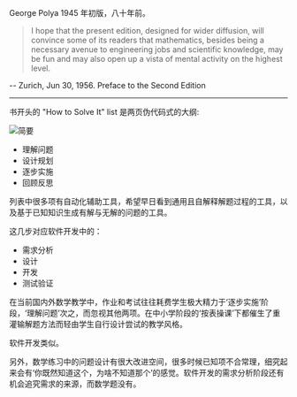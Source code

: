 
George Polya 1945 年初版，八十年前。

> I hope that the present edition, designed for wider diffusion, will convince some of its readers that mathematics, besides being a necessary avenue to engineering jobs and scientific knowledge, may be fun and may also open up a vista of mental activity on the highest level.

-- Zurich, Jun 30, 1956. Preface to the Second Edition

----

书开头的 "How to Solve It" list 是两页伪代码式的大纲:

![简要](../assets/2025-03-24-HowtoSolveIt_GeorgePolya.jpg)

- 理解问题
- 设计规划
- 逐步实施
- 回顾反思

列表中很多项有自动化辅助工具，希望早日看到通用且自解释解题过程的工具，以及基于已知知识生成有解与无解的问题的工具。

这几步对应软件开发中的：

- 需求分析
- 设计
- 开发
- 测试验证

在当前国内外数学教学中，作业和考试往往耗费学生极大精力于‘逐步实施’阶段，‘理解问题’次之，而忽视其他两项。在中小学阶段的‘按表操课’下都催生了重灌输解题方法而轻由学生自行设计尝试的教学风格。

软件开发类似。

另外，数学练习中的问题设计有很大改进空间，很多时候已知项不合常理，细究起来会有‘你既然知道这个，为啥不知道那个’的感觉。软件开发的需求分析阶段还有机会追究需求的来源，而数学题没有。